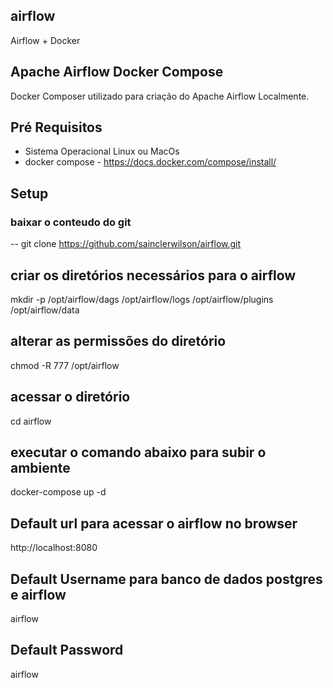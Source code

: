 ## airflow
Airflow + Docker

## Apache Airflow Docker Compose
Docker Composer utilizado para criação do Apache Airflow Localmente.

## Pré Requisitos
- Sistema Operacional Linux ou MacOs
- docker compose    - https://docs.docker.com/compose/install/

## Setup
### baixar o conteudo do git
-- git clone https://github.com/sainclerwilson/airflow.git

## criar os diretórios necessários para o airflow
mkdir -p /opt/airflow/dags /opt/airflow/logs /opt/airflow/plugins /opt/airflow/data

## alterar as permissões do diretório
chmod -R 777 /opt/airflow

## acessar o diretório
cd airflow

## executar o comando abaixo para subir o ambiente
docker-compose up -d

## Default url para acessar o airflow no browser
http://localhost:8080

## Default Username para banco de dados postgres e airflow
airflow

## Default Password
airflow
